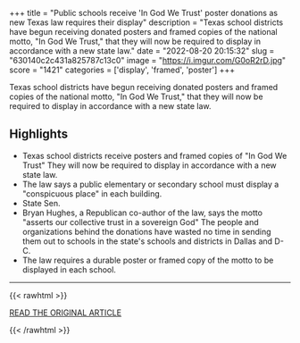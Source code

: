 +++
title = "Public schools receive 'In God We Trust' poster donations as new Texas law requires their display"
description = "Texas school districts have begun receiving donated posters and framed copies of the national motto, \"In God We Trust,\" that they will now be required to display in accordance with a new state law."
date = "2022-08-20 20:15:32"
slug = "630140c2c431a825787c13c0"
image = "https://i.imgur.com/G0oR2rD.jpg"
score = "1421"
categories = ['display', 'framed', 'poster']
+++

Texas school districts have begun receiving donated posters and framed copies of the national motto, \"In God We Trust,\" that they will now be required to display in accordance with a new state law.

## Highlights

- Texas school districts receive posters and framed copies of "In God We Trust" They will now be required to display in accordance with a new state law.
- The law says a public elementary or secondary school must display a "conspicuous place" in each building.
- State Sen.
- Bryan Hughes, a Republican co-author of the law, says the motto "asserts our collective trust in a sovereign God" The people and organizations behind the donations have wasted no time in sending them out to schools in the state's schools and districts in Dallas and D-C.
- The law requires a durable poster or framed copy of the motto to be displayed in each school.

---

{{< rawhtml >}}
  <p class="article-category">
    <a target="_blank" href="https://www.cnn.com/2022/08/19/us/texas-schools-in-god-we-trust/index.html">READ THE ORIGINAL ARTICLE</a>
  </p>
{{< /rawhtml >}}
